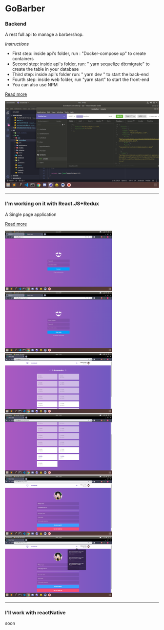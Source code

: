 <h1>GoBarber</h1>
<h3>Backend</h3>
<p>A rest full api to manage a barbershop. <p>
<i>Instructions</i>
<ul>
  <li>First step: inside api's folder, run : "Docker-compose up"  to create containers</li>
  <li>Second step: inside api's folder,  run: " yarn sequelize db:migrate" to create the table in your database</li>
  <li>Third step: inside api's folder run: " yarn dev " to start the back-end</li>
  <li>Fourth step: inside web folder, run "yarn start" to start the front-end</li>
  <li> You can also use NPM</li>
</ul>
<a href="https://github.com/jonathanwdev/GoBarber/tree/master/api">Read more</a><br>
  <p>
    <img src="zImages/backend.png" with="450">
  </p>
 <hr>

 <h3>I'm working on it with React.JS+Redux</h3>
 <p>A Single page application</p>
 <a href="https://github.com/jonathanwdev/GoBarber/tree/master/web">Read more</a><br>
 <p>
  <img src="zImages/print1.png" width="350">
  <img src="zImages/print2.png" width="350">
  <img src="zImages/print3.png" width="350">
  <img src="zImages/print4.png" width="350">
  <img src="zImages/print5.png" width="350">
  <img src="zImages/print6.png" width="350">
 </p>

 <hr>

<h3>I'll work with reactNative</h3>
<p>soon</p>
